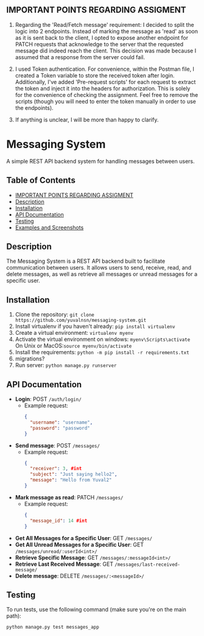 ## IMPORTANT POINTS REGARDING ASSIGMENT

1. Regarding the 'Read/Fetch message' requirement: I decided to split the logic into 2 endpoints. Instead of marking the message as 'read' as soon as it is sent back to the client, I opted to expose another endpoint for PATCH requests that acknowledge to the server that the requested message did indeed reach the client. This decision was made because I assumed that a response from the server could fail.


2. I used Token authentication. For convenience, within the Postman file, I created a Token variable to store the received token after login. Additionally, I've added 'Pre-request scripts' for each request to extract the token and inject it into the headers for authorization. This is solely for the convenience of checking the assignment. Feel free to remove the scripts (though you will need to enter the token manually in order to use the endpoints).


3. If anything is unclear, I will be more than happy to clarify.

# Messaging System

A simple REST API backend system for handling messages between users.

## Table of Contents

- [IMPORTANT POINTS REGARDING ASSIGMENT](#important-points-regarding-assignment)
- [Description](#description)
- [Installation](#installation)
- [API Documentation](#api-documentation)
- [Testing](#testing)
- [Examples and Screenshots](#examples-and-screenshots)

## Description

The Messaging System is a REST API backend built to facilitate communication between users. It allows users to send,
receive, read, and delete messages, as well as retrieve all messages or unread messages for a specific user.


## Installation

1. Clone the repository: `git clone https://github.com/yuvalnsn/messaging-system.git`
2. Install virtualenv if you haven't already: `pip install virtualenv`
3. Create a virtual environment: `virtualenv myenv`
4. Activate the virtual environment on windows: `myenv\Scripts\activate`
   On Unix or MacOS:`source myenv/bin/activate`
5. Install the requirements: `python -m pip install -r requirements.txt`
6. migrations?
7. Run server: `python manage.py runserver`

## API Documentation

- **Login**: POST `/auth/login/`
    - Example request:
      ```json
      {
        "username": "username",
        "password": "password"
      }
      ```
- **Send message**: POST `/messages/`
    - Example request:
      ```json
      {
        "receiver": 3, #int
        "subject": "Just saying hello2",
        "message": "Hello from Yuval2"
      }
      ```
- **Mark message as read**: PATCH `/messages/`
    - Example request:
      ```json
      {
        "message_id": 14 #int
      }
      ```
- **Get All Messages for a Specific User**: GET `/messages/`
- **Get All Unread Messages for a Specific User**: GET `/messages/unread/:userId<int>/`
- **Retrieve Specific Message**: GET `/messages/:messageId<int>/`
- **Retrieve Last Received Message**: GET `/messages/last-received-message/`
- **Delete message**: DELETE `/messages/:<messageId>/` 

## Testing

To run tests, use the following command (make sure you're on the main path):

```bash
python manage.py test messages_app
